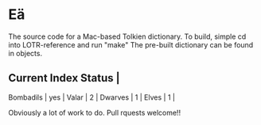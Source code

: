 Eä
====

The source code for a Mac-based Tolkien dictionary.
To build, simple cd into LOTR-reference and run "make"
The pre-built dictionary can be found in objects.

Current Index Status |
----------------------
Bombadils	|	yes	 |
Valar		|   2	 |
Dwarves		|	1	 |
Elves		|	1	 |

Obviously a lot of work to do.
Pull rquests welcome!!


